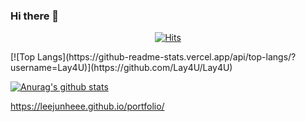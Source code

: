 ### Hi there 👋

<!--
**Lay4U/Lay4U** is a ✨ _special_ ✨ repository because its `README.md` (this file) appears on your GitHub profile.

Here are some ideas to get you started:

- 🔭 I’m currently working on ...
- 🌱 I’m currently learning ...
- 👯 I’m looking to collaborate on ...
- 🤔 I’m looking for help with ...
- 💬 Ask me about ...
- 📫 How to reach me: ...
- 😄 Pronouns: ...
- ⚡ Fun fact: ...
-->
 <div align=center>
	
  [![Hits](https://hits.seeyoufarm.com/api/count/incr/badge.svg?url=https%3A%2F%2Fgithub.com%2Fzzsza)](https://hits.seeyoufarm.com) 
	
  </div>
[![Top Langs](https://github-readme-stats.vercel.app/api/top-langs/?username=Lay4U)](https://github.com/Lay4U/Lay4U)

[![Anurag's github stats](https://github-readme-stats.vercel.app/api?username=Lay4U)](https://github.com/Lay4U/Lay4U)

https://leejunheee.github.io/portfolio/
